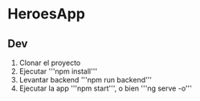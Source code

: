 # HeroesApp

## Dev

1. Clonar el proyecto
2. Ejecutar '''npm install'''
3. Levantar backend '''npm run backend'''
4. Ejecutar la app '''npm start''', o bien '''ng serve -o'''
